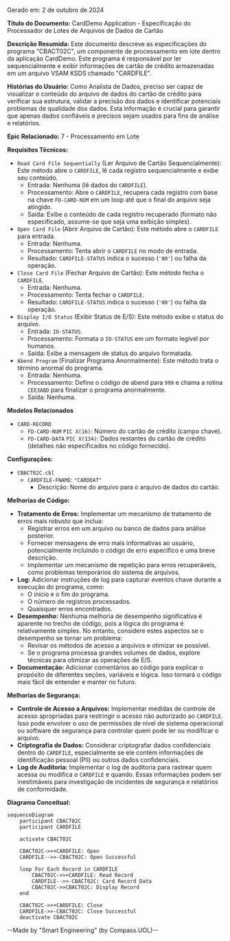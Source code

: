 Gerado em: 2 de outubro de 2024

**Título do Documento:** CardDemo Application - Especificação do Processador de Lotes de Arquivos de Dados de Cartão

**Descrição Resumida:**
Este documento descreve as especificações do programa "CBACT02C", um componente de processamento em lote dentro da aplicação CardDemo. Este programa é responsável por ler sequencialmente e exibir informações de cartão de crédito armazenadas em um arquivo VSAM KSDS chamado "CARDFILE".

**Histórias do Usuário:**
Como Analista de Dados, preciso ser capaz de visualizar o conteúdo do arquivo de dados do cartão de crédito para verificar sua estrutura, validar a precisão dos dados e identificar potenciais problemas de qualidade dos dados. Esta informação é crucial para garantir que apenas dados confiáveis e precisos sejam usados para fins de análise e relatórios.

**Epic Relacionado:** 7 - Processamento em Lote

**Requisitos Técnicos:**

- `Read Card File Sequentially` (Ler Arquivo de Cartão Sequencialmente): Este método abre o `CARDFILE`, lê cada registro sequencialmente e exibe seu conteúdo.
  - Entrada: Nenhuma (lê dados do `CARDFILE`).
  - Processamento: Abre o `CARDFILE`, recupera cada registro com base na chave `FD-CARD-NUM` em um loop até que o final do arquivo seja atingido.
  - Saída: Exibe o conteúdo de cada registro recuperado (formato não especificado, assume-se que seja uma exibição simples).
- `Open Card File` (Abrir Arquivo de Cartão): Este método abre o `CARDFILE` para entrada.
  - Entrada: Nenhuma.
  - Processamento: Tenta abrir o `CARDFILE` no modo de entrada.
  - Resultado: `CARDFILE-STATUS` indica o sucesso (`'00'`) ou falha da operação.
- `Close Card File` (Fechar Arquivo de Cartão): Este método fecha o `CARDFILE`.
  - Entrada: Nenhuma.
  - Processamento: Tenta fechar o `CARDFILE`.
  - Resultado: `CARDFILE-STATUS` indica o sucesso (`'00'`) ou falha da operação.
- `Display I/O Status` (Exibir Status de E/S): Este método exibe o status do arquivo.
  - Entrada: `IO-STATUS`.
  - Processamento: Formata o `IO-STATUS` em um formato legível por humanos.
  - Saída: Exibe a mensagem de status do arquivo formatada.
- `Abend Program` (Finalizar Programa Anormalmente): Este método trata o término anormal do programa.
  - Entrada: Nenhuma.
  - Processamento: Define o código de abend para `999` e chama a rotina `CEE3ABD` para finalizar o programa anormalmente.
  - Saída: Nenhuma.

**Modelos Relacionados**

- `CARD-RECORD`
  - `FD-CARD-NUM` `PIC X(16)`: Número do cartão de crédito (campo chave).
  - `FD-CARD-DATA` `PIC X(134)`: Dados restantes do cartão de crédito (detalhes não especificados no código fornecido).

**Configurações:**

- `CBACT02C.cbl`
  - `CARDFILE-FNAME`: `"CARDDAT"`
	- Descrição:  Nome do arquivo para o arquivo de dados do cartão.

**Melhorias de Código:**

- **Tratamento de Erros:** Implementar um mecanismo de tratamento de erros mais robusto que inclua:
    - Registrar erros em um arquivo ou banco de dados para análise posterior.
    - Fornecer mensagens de erro mais informativas ao usuário, potencialmente incluindo o código de erro específico e uma breve descrição.
    - Implementar um mecanismo de repetição para erros recuperáveis, como problemas temporários do sistema de arquivos.
- **Log:** Adicionar instruções de log para capturar eventos chave durante a execução do programa, como:
    - O início e o fim do programa.
    - O número de registros processados.
    - Quaisquer erros encontrados.
- **Desempenho:** Nenhuma melhoria de desempenho significativa é aparente no trecho de código, pois a lógica do programa é relativamente simples. No entanto, considere estes aspectos se o desempenho se tornar um problema:
    - Revisar os métodos de acesso a arquivos e otimizar se possível.
    - Se o programa processa grandes volumes de dados, explore técnicas para otimizar as operações de E/S.
- **Documentação:** Adicionar comentários ao código para explicar o propósito de diferentes seções, variáveis e lógica. Isso tornará o código mais fácil de entender e manter no futuro.

**Melhorias de Segurança:**

- **Controle de Acesso a Arquivos:** Implementar medidas de controle de acesso apropriadas para restringir o acesso não autorizado ao `CARDFILE`. Isso pode envolver o uso de permissões de nível de sistema operacional ou software de segurança para controlar quem pode ler ou modificar o arquivo.
- **Criptografia de Dados:** Considerar criptografar dados confidenciais dentro do `CARDFILE`, especialmente se ele contém informações de identificação pessoal (PII) ou outros dados confidenciais.
- **Log de Auditoria:** Implementar o log de auditoria para rastrear quem acessa ou modifica o `CARDFILE` e quando. Essas informações podem ser inestimáveis para investigação de incidentes de segurança e relatórios de conformidade.

**Diagrama Conceitual:**

```mermaid
sequenceDiagram
    participant CBACT02C
    participant CARDFILE

    activate CBACT02C

    CBACT02C->>+CARDFILE: Open
    CARDFILE-->>-CBACT02C: Open Successful

    loop For Each Record in CARDFILE
        CBACT02C->>+CARDFILE: Read Record
        CARDFILE-->>-CBACT02C: Card Record Data
        CBACT02C->>CBACT02C: Display Record
    end

    CBACT02C->>+CARDFILE: Close
    CARDFILE->>-CBACT02C: Close Successful
    deactivate CBACT02C
```

--Made by "Smart Engineering" (by Compass.UOL)--